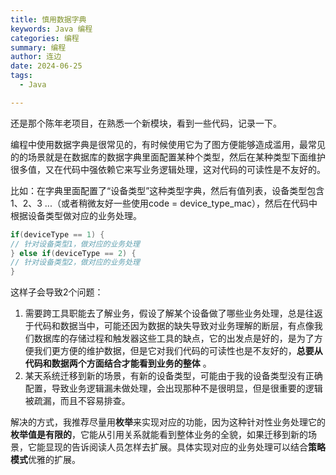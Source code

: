 ```yaml
---
title: 慎用数据字典
keywords: Java 编程
categories: 编程
summary: 编程
author: 连边
date: 2024-06-25
tags:
  - Java

---
```


还是那个陈年老项目，在熟悉一个新模块，看到一些代码，记录一下。

编程中使用数据字典是很常见的，有时候使用它为了图方便能够造成滥用，最常见的的场景就是在数据库的数据字典里面配置某种个类型，然后在某种类型下面维护很多值，又在代码中强依赖它来写业务逻辑处理，这对代码的可读性是不友好的。

比如：在字典里面配置了“设备类型”这种类型字典，然后有值列表，设备类型包含1、2、3 ...（或者稍微友好一些使用code = device_type_mac），然后在代码中根据设备类型做对应的业务处理。

```java
if(deviceType == 1) {
// 针对设备类型1，做对应的业务处理  
} else if(deviceType == 2) {
// 针对设备类型2，做对应的业务处理  
}
```

这样子会导致2个问题：

1. 需要跨工具职能去了解业务，假设了解某个设备做了哪些业务处理，总是往返于代码和数据当中，可能还因为数据的缺失导致对业务理解的断层，有点像我们数据库的存储过程和触发器这些工具的缺点，它的出发点是好的，是为了方便我们更方便的维护数据，但是它对我们代码的可读性也是不友好的，**总要从代码和数据两个方面结合才能看到业务的整体** 。
2. 某天系统迁移到新的场景，有新的设备类型，可能由于我的设备类型没有正确配置，导致业务逻辑漏未做处理，会出现那种不是很明显，但是很重要的逻辑被疏漏，而且不容易排查。

解决的方式，我推荐尽量用**枚举**来实现对应的功能，因为这种针对性业务处理它的**枚举值是有限的**，它能从引用关系就能看到整体业务的全貌，如果迁移到新的场景，它能显现的告诉阅读人员怎样去扩展。具体实现对应的业务处理可以结合**策略模式**优雅的扩展。
